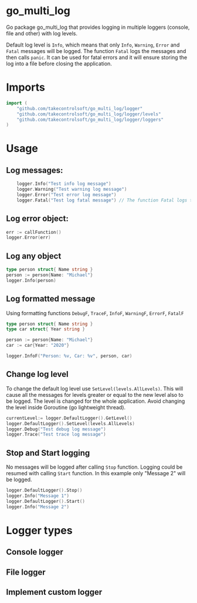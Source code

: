 # go_multi_log
Go package go_multi_log that provides logging in multiple loggers (console, file and other) with log levels.


Default log level is `Info`, which means that only `Info`, `Warning`, `Error` and `Fatal` messages will be logged.
The function `Fatal` logs the messages and then calls `panic`. It can be used for fatal errors and it will ensure storing the log into a file before closing the application.

# Imports
```go
import (	
    "github.com/takecontrolsoft/go_multi_log/logger"
    "github.com/takecontrolsoft/go_multi_log/logger/levels"
    "github.com/takecontrolsoft/go_multi_log/logger/loggers"
)
````	
# Usage
## Log messages:

```go
    logger.Info("Test info log message")
    logger.Warning("Test warning log message")
    logger.Error("Test error log message")
    logger.Fatal("Test log fatal message") // The function Fatal logs the messages and then calls Panic.
```

## Log error object:
```go
err := callFunction()
logger.Error(err)
```
## Log any object

```go	
type person struct{ Name string }
person := person{Name: "Michael"}
logger.Info(person)	
```

## Log formatted message
Using formatting functions `DebugF`, `TraceF`, `InfoF`, `WarningF`, `ErrorF`, `FatalF`

```go	
type person struct{ Name string }
type car struct{ Year string }

person := person{Name: "Michael"}
car := car{Year: "2020"}

logger.InfoF("Person: %v, Car: %v", person, car)	
```

## Change log level
To change the default log level use `SetLevel(levels.AllLevels)`. This will cause all the messages for levels greater or equal to the new level also to be logged. The level is changed for the whole application. Avoid changing the level inside Goroutine (go lightweight thread).
       
```go
currentLevel:= logger.DefaultLogger().GetLevel()
logger.DefaultLogger().SetLevel(levels.AllLevels)
logger.Debug("Test debug log message")
logger.Trace("Test trace log message")
```
## Stop and Start logging
No messages will be logged after calling `Stop` function.
Logging could be resumed with calling `Start` function.
In this example only "Message 2" will be logged.
```go
logger.DefaultLogger().Stop()
logger.Info("Message 1")
logger.DefaultLogger().Start()
logger.Info("Message 2")		
```

# Logger types

## Console logger
## File logger
## Implement custom logger
